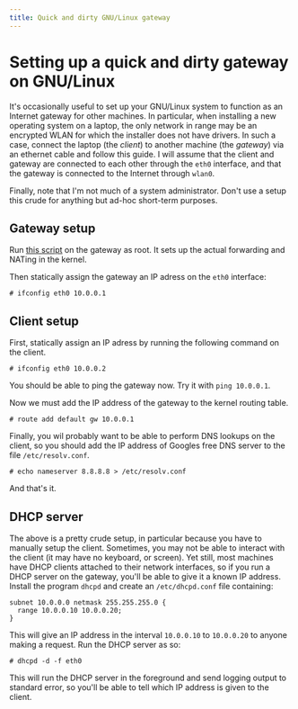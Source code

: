 ```yaml
---
title: Quick and dirty GNU/Linux gateway
---
```


Setting up a quick and dirty gateway on GNU/Linux
==

It's occasionally useful to set up your GNU/Linux system to function
as an Internet gateway for other machines.  In particular, when
installing a new operating system on a laptop, the only network in
range may be an encrypted WLAN for which the installer does not have
drivers.  In such a case, connect the laptop (the *client*) to another
machine (the *gateway*) via an ethernet cable and follow this guide.
I will assume that the client and gateway are connected to each other
through the `eth0` interface, and that the gateway is connected to the
Internet through `wlan0`.

Finally, note that I'm not much of a system administrator.  Don't use
a setup this crude for anything but ad-hoc short-term purposes.

Gateway setup
--

Run [this script](gateway.sh) on the gateway as root.  It sets up the
actual forwarding and NATing in the kernel.

Then statically assign the gateway an IP adress on the `eth0`
interface:

    # ifconfig eth0 10.0.0.1

Client setup
--

First, statically assign an IP adress by running the following command
on the client.

    # ifconfig eth0 10.0.0.2

You should be able to ping the gateway now.  Try it with `ping
10.0.0.1`.

Now we must add the IP address of the gateway to the kernel routing table.

    # route add default gw 10.0.0.1

Finally, you wil probably want to be able to perform DNS lookups on
the client, so you should add the IP address of Googles free DNS
server to the file `/etc/resolv.conf`.

    # echo nameserver 8.8.8.8 > /etc/resolv.conf

And that's it.

DHCP server
--

The above is a pretty crude setup, in particular because you have to
manually setup the client.  Sometimes, you may not be able to interact
with the client (it may have no keyboard, or screen).  Yet still, most
machines have DHCP clients attached to their network interfaces, so if
you run a DHCP server on the gateway, you'll be able to give it a
known IP address.  Install the program `dhcpd` and create an
`/etc/dhcpd.conf` file containing:

    subnet 10.0.0.0 netmask 255.255.255.0 {
      range 10.0.0.10 10.0.0.20;
    }

This will give an IP address in the interval `10.0.0.10` to
`10.0.0.20` to anyone making a request.  Run the DHCP server as so:

    # dhcpd -d -f eth0

This will run the DHCP server in the foreground and send logging
output to standard error, so you'll be able to tell which IP address
is given to the client.
